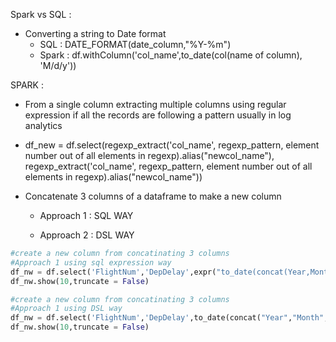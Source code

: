 Spark vs SQL :
  - Converting a string to Date format
    - SQL : DATE_FORMAT(date_column,"%Y-%m")  
    - Spark : df.withColumn('col_name',to_date(col(name of column), 'M/d/y'))



SPARK :
  - From a single column extracting multiple columns using regular expression if all the records are following a pattern usually in log analytics
  - df_new = df.select(regexp_extract('col_name', regexp_pattern, element number out of all elements in regexp).alias("newcol_name"),
              regexp_extract('col_name', regexp_pattern, element number out of all elements in regexp).alias("newcol_name"))

  - Concatenate 3 columns of a dataframe to make a new column 
    - Approach 1 : SQL WAY

    - Approach 2 : DSL WAY

```python
#create a new column from concatinating 3 columns
#Approach 1 using sql expression way
df_nw = df.select('FlightNum','DepDelay',expr("to_date(concat(Year,Month,DayofMonth),'yyyymmdd') as FlightDate"))
df_nw.show(10,truncate = False)
```

```python
#create a new column from concatinating 3 columns
#Approach 1 using DSL way
df_nw = df.select('FlightNum','DepDelay',to_date(concat("Year","Month","DayofMonth"),'yyyymmdd').alias('FlightDate'))
df_nw.show(10,truncate = False)
```
